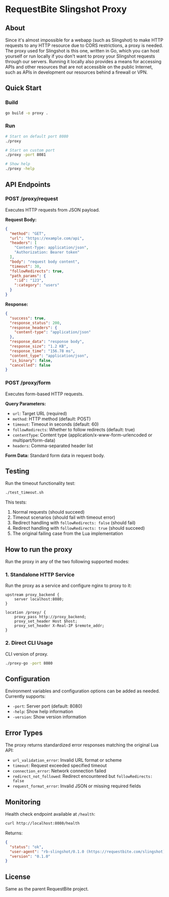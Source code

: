 # RequestBite Slingshot Proxy

## About

Since it's almost impossible for a webapp (such as Slingshot) to make HTTP
requests to any HTTP resource due to CORS restrictions, a proxy is needed. The
proxy used for Slingshot is this one, written in Go, which you can host yourself
or run locally if you don't want to proxy your Slingshot requests through our
servers. Running it locally also provides a means for accessing APIs and other
resources that are not accessible on the public Internet, such as APIs in
development our resources behind a firewall or VPN.

## Quick Start

### Build

```bash
go build -o proxy .
```

### Run

```bash
# Start on default port 8080
./proxy

# Start on custom port
./proxy -port 8081

# Show help
./proxy -help
```

## API Endpoints

### POST /proxy/request

Executes HTTP requests from JSON payload.

**Request Body:**

```json
{
  "method": "GET",
  "url": "https://example.com/api",
  "headers": [
    "Content-Type: application/json",
    "Authorization: Bearer token"
  ],
  "body": "request body content",
  "timeout": 30,
  "followRedirects": true,
  "path_params": {
    ":id": "123",
    ":category": "users"
  }
}
```

**Response:**

```json
{
  "success": true,
  "response_status": 200,
  "response_headers": {
    "content-type": "application/json"
  },
  "response_data": "response body",
  "response_size": "1.2 KB",
  "response_time": "156.78 ms",
  "content_type": "application/json",
  "is_binary": false,
  "cancelled": false
}
```

### POST /proxy/form

Executes form-based HTTP requests.

**Query Parameters:**

- `url`: Target URL (required)
- `method`: HTTP method (default: POST)
- `timeout`: Timeout in seconds (default: 60)
- `followRedirects`: Whether to follow redirects (default: true)
- `contentType`: Content type (application/x-www-form-urlencoded or multipart/form-data)
- `headers`: Comma-separated header list

**Form Data:**
Standard form data in request body.

## Testing

Run the timeout functionality test:

```bash
./test_timeout.sh
```

This tests:

1. Normal requests (should succeed)
2. Timeout scenarios (should fail with timeout error)
3. Redirect handling with `followRedirects: false` (should fail)
4. Redirect handling with `followRedirects: true` (should succeed)
5. The original failing case from the Lua implementation

## How to run the proxy

Run the proxy in any of the two following supported modes:

### 1. Standalone HTTP Service

Run the proxy as a service and configure nginx to proxy to it:

```nginx
upstream proxy_backend {
    server localhost:8080;
}

location /proxy/ {
    proxy_pass http://proxy_backend;
    proxy_set_header Host $host;
    proxy_set_header X-Real-IP $remote_addr;
}
```

### 2. Direct CLI Usage

CLI version of proxy.

```bash
./proxy-go -port 8080
```

## Configuration

Environment variables and configuration options can be added as needed. Currently supports:

- `-port`: Server port (default: 8080)
- `-help`: Show help information
- `-version`: Show version information

## Error Types

The proxy returns standardized error responses matching the original Lua API:

- `url_validation_error`: Invalid URL format or scheme
- `timeout`: Request exceeded specified timeout
- `connection_error`: Network connection failed
- `redirect_not_followed`: Redirect encountered but `followRedirects: false`
- `request_format_error`: Invalid JSON or missing required fields

## Monitoring

Health check endpoint available at `/health`:

```bash
curl http://localhost:8080/health
```

Returns:

```json
{
  "status": "ok",
  "user-agent": "rb-slingshot/0.1.0 (https://requestbite.com/slingshot)",
  "version": "0.1.0"
}
```

## License

Same as the parent RequestBite project.

